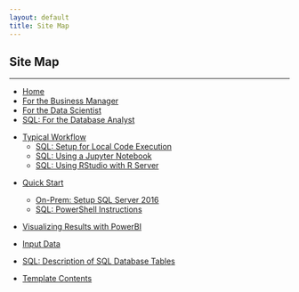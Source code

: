 ```yaml
---
layout: default
title: Site Map
---
```


## Site Map
-----------

* [Home](index.html)
* [For the Business Manager](business-manager.html)
* [For the Data Scientist](data-scientist.html)
* [SQL: For the Database Analyst](dba.html)
<!-- * [HDI: For the IT Administrator](it.html) -->
* [Typical Workflow](Typical.html)
    * [SQL: Setup for Local Code Execution](local.html)
    * [SQL: Using a Jupyter Notebook](jupyter.html)
    * [SQL: Using RStudio with R Server](rstudio.html)
<!-- * [HDI: Using an HDInsight Spark cluster for Campaign Optimization](hdinsight.html) -->
<!-- *[HDI: Configuring Operationalization with R Server](deployr.html) -->
* [Quick Start](START_HERE.html)
    * [On-Prem: Setup SQL Server 2016 ](SetupSQL.html)
    * [SQL: PowerShell Instructions](Powershell_Instructions.html)
    <!-- * [SQL: Set up Connection between SQL Server and PowerBI](ODBC.html) -->
* [Visualizing Results with PowerBI](Visualize_Results.html)
* [Input Data](input_data.html)
* [SQL: Description of SQL Database Tables](tables.html)


* [Template Contents](contents.html)
